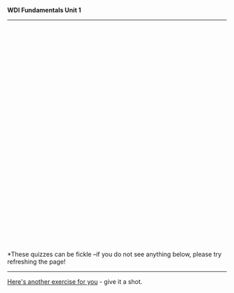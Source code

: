 **WDI Fundamentals Unit 1**

---

<div class="typeform-widget" data-url="https://gahub.typeform.com/to/MxzusH" data-text="NEW Fundamentals 1.2" style="width:100%;height:500px;"></div>
<script>(function(){var qs,js,q,s,d=document,gi=d.getElementById,ce=d.createElement,gt=d.getElementsByTagName,id='typef_orm',b='https://s3-eu-west-1.amazonaws.com/share.typeform.com/';if(!gi.call(d,id)){js=ce.call(d,'script');js.id=id;js.src=b+'widget.js';q=gt.call(d,'script')[0];q.parentNode.insertBefore(js,q)}})()</script>

*These quizzes can be fickle –if you do not see anything below, please try refreshing the page!

---

[Here's another exercise for you](07_exercise.md) - give it a shot.